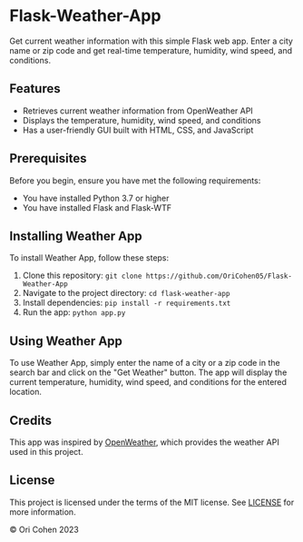 # Flask-Weather-App
Get current weather information with this simple Flask web app. Enter a city name or zip code and get real-time temperature, humidity, wind speed, and conditions. 

## Features

- Retrieves current weather information from OpenWeather API
- Displays the temperature, humidity, wind speed, and conditions
- Has a user-friendly GUI built with HTML, CSS, and JavaScript



## Prerequisites

Before you begin, ensure you have met the following requirements:

- You have installed Python 3.7 or higher
- You have installed Flask and Flask-WTF

## Installing Weather App

To install Weather App, follow these steps:

1. Clone this repository: `git clone https://github.com/OriCohen05/Flask-Weather-App`
2. Navigate to the project directory: `cd flask-weather-app`
3. Install dependencies: `pip install -r requirements.txt`
4. Run the app: `python app.py`

## Using Weather App

To use Weather App, simply enter the name of a city or a zip code in the search bar and click on the "Get Weather" button. The app will display the current temperature, humidity, wind speed, and conditions for the entered location.

## Credits

This app was inspired by [OpenWeather](https://openweathermap.org/), which provides the weather API used in this project.

## License

This project is licensed under the terms of the MIT license. See [LICENSE](LICENSE) for more information.

&copy; Ori Cohen 2023
